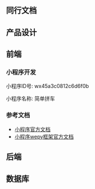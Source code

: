 ## 同行文档



## 产品设计




## 前端

### 小程序开发

小程序ID号: wx45a3c0812c6d6f0b

小程序名称: 简单拼车



### 参考文档

* [小程序官方文档](https://developers.weixin.qq.com/miniprogram/dev/index.html?t=2018413)
* [小程序wepy框架官方文档](https://tencent.github.io/wepy/)



## 后端




## 数据库

